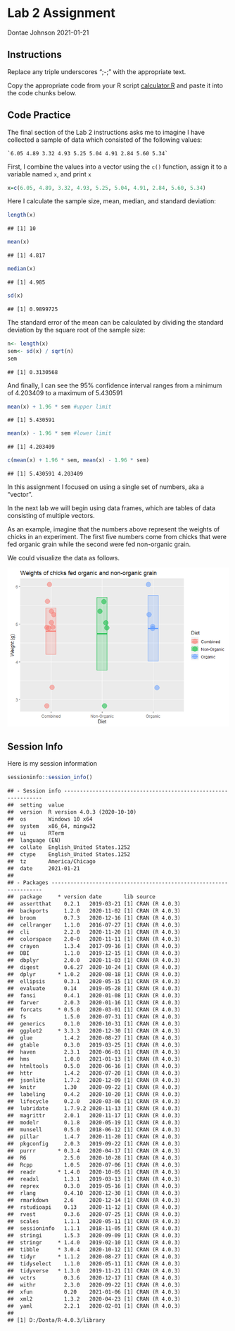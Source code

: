 Lab 2 Assignment
================
Dontae Johnson
2021-01-21

## Instructions

Replace any triple underscores “;-;” with the appropriate text.

Copy the appropriate code from your R script
[calculator.R](calculator.R) and paste it into the code chunks below.

## Code Practice

The final section of the Lab 2 instructions asks me to imagine I have
collected a sample of data which consisted of the following values:

    `6.05 4.89 3.32 4.93 5.25 5.04 4.91 2.84 5.60 5.34`

First, I combine the values into a vector using the `c()` function,
assign it to a variable named `x`, and print `x`

``` r
x=c(6.05, 4.89, 3.32, 4.93, 5.25, 5.04, 4.91, 2.84, 5.60, 5.34)
```

Here I calculate the sample size, mean, median, and standard deviation:

``` r
length(x)
```

    ## [1] 10

``` r
mean(x)
```

    ## [1] 4.817

``` r
median(x)
```

    ## [1] 4.985

``` r
sd(x)
```

    ## [1] 0.9899725

The standard error of the mean can be calculated by dividing the
standard deviation by the square root of the sample size:

``` r
n<- length(x)
sem<- sd(x) / sqrt(n)
sem
```

    ## [1] 0.3130568

And finally, I can see the 95% confidence interval ranges from a minimum
of 4.203409 to a maximum of 5.430591

``` r
mean(x) + 1.96 * sem #upper limit
```

    ## [1] 5.430591

``` r
mean(x) - 1.96 * sem #lower limit
```

    ## [1] 4.203409

``` r
c(mean(x) + 1.96 * sem, mean(x) - 1.96 * sem)
```

    ## [1] 5.430591 4.203409

In this assignment I focused on using a single set of numbers, aka a
“vector”.

In the next lab we will begin using data frames, which are tables of
data consisting of multiple vectors.

As an example, imagine that the numbers above represent the weights of
chicks in an experiment. The first five numbers come from chicks that
were fed organic grain while the second were fed non-organic grain.

We could visualize the data as follows.

![](assignment_files/figure-gfm/unnamed-chunk-1-1.png)<!-- -->

## Session Info

Here is my session information

``` r
sessioninfo::session_info()
```

    ## - Session info ---------------------------------------------------------------
    ##  setting  value                       
    ##  version  R version 4.0.3 (2020-10-10)
    ##  os       Windows 10 x64              
    ##  system   x86_64, mingw32             
    ##  ui       RTerm                       
    ##  language (EN)                        
    ##  collate  English_United States.1252  
    ##  ctype    English_United States.1252  
    ##  tz       America/Chicago             
    ##  date     2021-01-21                  
    ## 
    ## - Packages -------------------------------------------------------------------
    ##  package     * version date       lib source        
    ##  assertthat    0.2.1   2019-03-21 [1] CRAN (R 4.0.3)
    ##  backports     1.2.0   2020-11-02 [1] CRAN (R 4.0.3)
    ##  broom         0.7.3   2020-12-16 [1] CRAN (R 4.0.3)
    ##  cellranger    1.1.0   2016-07-27 [1] CRAN (R 4.0.3)
    ##  cli           2.2.0   2020-11-20 [1] CRAN (R 4.0.3)
    ##  colorspace    2.0-0   2020-11-11 [1] CRAN (R 4.0.3)
    ##  crayon        1.3.4   2017-09-16 [1] CRAN (R 4.0.3)
    ##  DBI           1.1.0   2019-12-15 [1] CRAN (R 4.0.3)
    ##  dbplyr        2.0.0   2020-11-03 [1] CRAN (R 4.0.3)
    ##  digest        0.6.27  2020-10-24 [1] CRAN (R 4.0.3)
    ##  dplyr       * 1.0.2   2020-08-18 [1] CRAN (R 4.0.3)
    ##  ellipsis      0.3.1   2020-05-15 [1] CRAN (R 4.0.3)
    ##  evaluate      0.14    2019-05-28 [1] CRAN (R 4.0.3)
    ##  fansi         0.4.1   2020-01-08 [1] CRAN (R 4.0.3)
    ##  farver        2.0.3   2020-01-16 [1] CRAN (R 4.0.3)
    ##  forcats     * 0.5.0   2020-03-01 [1] CRAN (R 4.0.3)
    ##  fs            1.5.0   2020-07-31 [1] CRAN (R 4.0.3)
    ##  generics      0.1.0   2020-10-31 [1] CRAN (R 4.0.3)
    ##  ggplot2     * 3.3.3   2020-12-30 [1] CRAN (R 4.0.3)
    ##  glue          1.4.2   2020-08-27 [1] CRAN (R 4.0.3)
    ##  gtable        0.3.0   2019-03-25 [1] CRAN (R 4.0.3)
    ##  haven         2.3.1   2020-06-01 [1] CRAN (R 4.0.3)
    ##  hms           1.0.0   2021-01-13 [1] CRAN (R 4.0.3)
    ##  htmltools     0.5.0   2020-06-16 [1] CRAN (R 4.0.3)
    ##  httr          1.4.2   2020-07-20 [1] CRAN (R 4.0.3)
    ##  jsonlite      1.7.2   2020-12-09 [1] CRAN (R 4.0.3)
    ##  knitr         1.30    2020-09-22 [1] CRAN (R 4.0.3)
    ##  labeling      0.4.2   2020-10-20 [1] CRAN (R 4.0.3)
    ##  lifecycle     0.2.0   2020-03-06 [1] CRAN (R 4.0.3)
    ##  lubridate     1.7.9.2 2020-11-13 [1] CRAN (R 4.0.3)
    ##  magrittr      2.0.1   2020-11-17 [1] CRAN (R 4.0.3)
    ##  modelr        0.1.8   2020-05-19 [1] CRAN (R 4.0.3)
    ##  munsell       0.5.0   2018-06-12 [1] CRAN (R 4.0.3)
    ##  pillar        1.4.7   2020-11-20 [1] CRAN (R 4.0.3)
    ##  pkgconfig     2.0.3   2019-09-22 [1] CRAN (R 4.0.3)
    ##  purrr       * 0.3.4   2020-04-17 [1] CRAN (R 4.0.3)
    ##  R6            2.5.0   2020-10-28 [1] CRAN (R 4.0.3)
    ##  Rcpp          1.0.5   2020-07-06 [1] CRAN (R 4.0.3)
    ##  readr       * 1.4.0   2020-10-05 [1] CRAN (R 4.0.3)
    ##  readxl        1.3.1   2019-03-13 [1] CRAN (R 4.0.3)
    ##  reprex        0.3.0   2019-05-16 [1] CRAN (R 4.0.3)
    ##  rlang         0.4.10  2020-12-30 [1] CRAN (R 4.0.3)
    ##  rmarkdown     2.6     2020-12-14 [1] CRAN (R 4.0.3)
    ##  rstudioapi    0.13    2020-11-12 [1] CRAN (R 4.0.3)
    ##  rvest         0.3.6   2020-07-25 [1] CRAN (R 4.0.3)
    ##  scales        1.1.1   2020-05-11 [1] CRAN (R 4.0.3)
    ##  sessioninfo   1.1.1   2018-11-05 [1] CRAN (R 4.0.3)
    ##  stringi       1.5.3   2020-09-09 [1] CRAN (R 4.0.3)
    ##  stringr     * 1.4.0   2019-02-10 [1] CRAN (R 4.0.3)
    ##  tibble      * 3.0.4   2020-10-12 [1] CRAN (R 4.0.3)
    ##  tidyr       * 1.1.2   2020-08-27 [1] CRAN (R 4.0.3)
    ##  tidyselect    1.1.0   2020-05-11 [1] CRAN (R 4.0.3)
    ##  tidyverse   * 1.3.0   2019-11-21 [1] CRAN (R 4.0.3)
    ##  vctrs         0.3.6   2020-12-17 [1] CRAN (R 4.0.3)
    ##  withr         2.3.0   2020-09-22 [1] CRAN (R 4.0.3)
    ##  xfun          0.20    2021-01-06 [1] CRAN (R 4.0.3)
    ##  xml2          1.3.2   2020-04-23 [1] CRAN (R 4.0.3)
    ##  yaml          2.2.1   2020-02-01 [1] CRAN (R 4.0.3)
    ## 
    ## [1] D:/Donta/R-4.0.3/library
